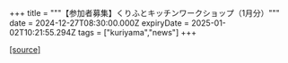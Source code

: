 +++
title = """【参加者募集】くりふとキッチンワークショップ（1月分）"""
date = 2024-12-27T08:30:00.000Z
expiryDate = 2025-01-02T10:21:55.294Z
tags = ["kuriyama","news"]
+++


[[source]](https://www.town.kuriyama.hokkaido.jp/soshiki/53/22552.html)
